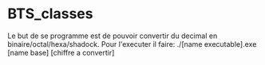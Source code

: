 # BTS_classes
Le but de se programme est de pouvoir convertir du decimal en binaire/octal/hexa/shadock.
Pour l'executer il faire:
./[name executable].exe [name base] [chiffre a convertir]
